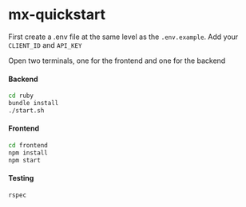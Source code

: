 # mx-quickstart

First create a .env file at the same level as the `.env.example`. Add your `CLIENT_ID` and `API_KEY`

Open two terminals, one for the frontend and one for the backend
#### Backend
```bash
cd ruby
bundle install
./start.sh
```

#### Frontend
```bash
cd frontend
npm install
npm start
```

#### Testing
```bash
rspec
```
